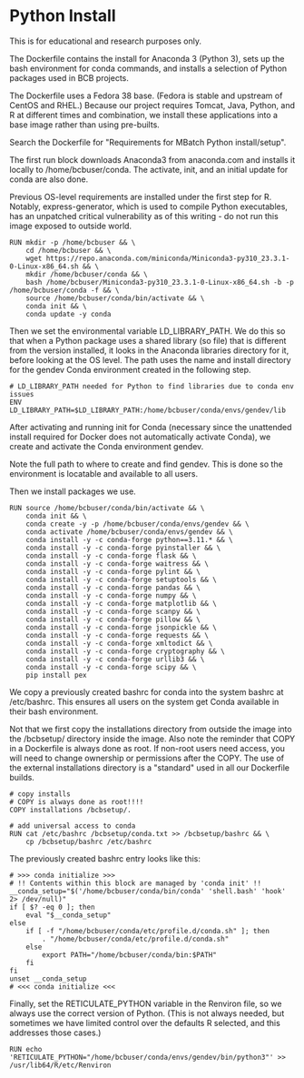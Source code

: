 # Python Install

This is for educational and research purposes only. 

The Dockerfile contains the install for Anaconda 3 (Python 3), sets up the bash environment for conda commands, and installs a selection of Python packages used in BCB projects.

The Dockerfile uses a Fedora 38 base. (Fedora is stable and upstream of CentOS and RHEL.) Because our project requires Tomcat, Java, Python, and R at different times and combination, we install these applications into a base image rather than using pre-builts.

Search the Dockerfile for "Requirements for MBatch Python install/setup".

The first run block downloads Anaconda3 from anaconda.com and installs it locally to /home/bcbuser/conda. The activate, init, and an initial update for conda are also done.

Previous OS-level requirements are installed under the first step for R. Notably, express-generator, which is used to compile Python executables, has an unpatched critical vulnerability as of this writing - do not run this image exposed to outside world.

```
RUN mkdir -p /home/bcbuser && \
    cd /home/bcbuser && \
    wget https://repo.anaconda.com/miniconda/Miniconda3-py310_23.3.1-0-Linux-x86_64.sh && \
    mkdir /home/bcbuser/conda && \
    bash /home/bcbuser/Miniconda3-py310_23.3.1-0-Linux-x86_64.sh -b -p /home/bcbuser/conda -f && \
    source /home/bcbuser/conda/bin/activate && \
    conda init && \
    conda update -y conda
```

Then we set the environmental variable LD_LIBRARY_PATH. We do this so that when a Python package uses a shared library (so file) that is different from the version installed, it looks in the Anaconda libraries directory for it, before looking at the OS level. The path uses the name and install directory for the gendev Conda environment created in the following step.

```
# LD_LIBRARY_PATH needed for Python to find libraries due to conda env issues
ENV LD_LIBRARY_PATH=$LD_LIBRARY_PATH:/home/bcbuser/conda/envs/gendev/lib
```

After activating and running init for Conda (necessary since the unattended install required for Docker does not automatically activate Conda), we create and activate the Conda environment gendev.

Note the full path to where to create and find gendev. This is done so the environment is locatable and available to all users.

Then we install packages we use.

```
RUN source /home/bcbuser/conda/bin/activate && \
    conda init && \
    conda create -y -p /home/bcbuser/conda/envs/gendev && \
    conda activate /home/bcbuser/conda/envs/gendev && \
    conda install -y -c conda-forge python==3.11.* && \
    conda install -y -c conda-forge pyinstaller && \
    conda install -y -c conda-forge flask && \
    conda install -y -c conda-forge waitress && \
    conda install -y -c conda-forge pylint && \
    conda install -y -c conda-forge setuptools && \
    conda install -y -c conda-forge pandas && \
    conda install -y -c conda-forge numpy && \
    conda install -y -c conda-forge matplotlib && \
    conda install -y -c conda-forge scanpy && \
    conda install -y -c conda-forge pillow && \
    conda install -y -c conda-forge jsonpickle && \
    conda install -y -c conda-forge requests && \
    conda install -y -c conda-forge xmltodict && \
    conda install -y -c conda-forge cryptography && \
    conda install -y -c conda-forge urllib3 && \
    conda install -y -c conda-forge scipy && \
    pip install pex
```

We copy a previously created bashrc for conda into the system bashrc at /etc/bashrc. This ensures all users on the system get Conda available in their bash environment.

Not that we first copy the installations directory from outside the image into the /bcbsetup/ directory inside the image. Also note the reminder that COPY in a Dockerfile is always done as root. If non-root users need access, you will need to change ownership or permissions after the COPY. The use of the external installations directory is a "standard" used in all our Dockerfile builds.

```
# copy installs
# COPY is always done as root!!!!
COPY installations /bcbsetup/.

# add universal access to conda
RUN cat /etc/bashrc /bcbsetup/conda.txt >> /bcbsetup/bashrc && \
    cp /bcbsetup/bashrc /etc/bashrc
```

The previously created bashrc entry looks like this:

```
# >>> conda initialize >>>
# !! Contents within this block are managed by 'conda init' !!
__conda_setup="$('/home/bcbuser/conda/bin/conda' 'shell.bash' 'hook' 2> /dev/null)"
if [ $? -eq 0 ]; then
    eval "$__conda_setup"
else
    if [ -f "/home/bcbuser/conda/etc/profile.d/conda.sh" ]; then
        . "/home/bcbuser/conda/etc/profile.d/conda.sh"
    else
        export PATH="/home/bcbuser/conda/bin:$PATH"
    fi
fi
unset __conda_setup
# <<< conda initialize <<<
```

Finally, set the RETICULATE_PYTHON variable in the Renviron file, so we always use the correct version of Python. (This is not always needed, but sometimes we have limited control over the defaults R selected, and this addresses those cases.)

```
RUN echo 'RETICULATE_PYTHON="/home/bcbuser/conda/envs/gendev/bin/python3"' >> /usr/lib64/R/etc/Renviron
```


